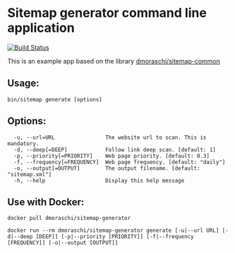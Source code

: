 Sitemap generator command line application
=======

[![Build Status](https://travis-ci.org/danielemoraschi/sitemap-app.png?branch=master)](https://travis-ci.org/danielemoraschi/sitemap-app)

This is an example app based on the library [dmoraschi/sitemap-common](https://github.com/danielemoraschi/sitemap-common)

Usage:
-------------
```shell
bin/sitemap generate [options]
```

Options:
-------------
```shell
  -u, --url=URL                The website url to scan. This is mandatory.
  -d, --deep[=DEEP]            Follow link deep scan. [default: 1]
  -p, --priority[=PRIORITY]    Web page priority. [default: 0.3]
  -f, --frequency[=FREQUENCY]  Web page frequency. [default: "daily"]
  -o, --output[=OUTPUT]        The output filename. [default: "sitemap.xml"]
  -h, --help                   Display this help message
```

Use with Docker:
-------------
```shell
docker pull dmoraschi/sitemap-generator

docker run --rm dmoraschi/sitemap-generator generate [-u|--url URL] [-d|--deep [DEEP]] [-p|--priority [PRIORITY]] [-f|--frequency [FREQUENCY]] [-o|--output [OUTPUT]]
```